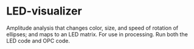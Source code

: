 # LED-visualizer
Amplitude analysis that changes color, size, and speed of rotation of ellipses; and maps to an LED matrix. For use in processing. Run both the LED code and OPC code.
